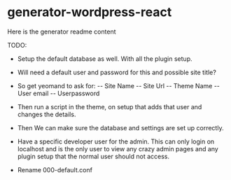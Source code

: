 # generator-wordpress-react

Here is the generator readme content

TODO:
- Setup the default database as well. With all the plugin setup.
- Will need a default user and password for this and possible site title?
- So get yeomand to ask for:
-- Site Name
-- Site Url
-- Theme Name
-- User email
-- Userpassword
- Then run a script in the theme, on setup that adds that user and changes the details.
- Then We can make sure the database and settings are set up correctly.
- Have a specific developer user for the admin. This can only login on localhost and is the only user to view any crazy admin pages and any plugin setup that the normal user should not access.

- Rename 000-default.conf
